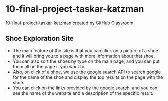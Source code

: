 # 10-final-project-taskar-katzman
10-final-project-taskar-katzman created by GitHub Classroom

## Shoe Exploration Site
* The main feature of the site is that you can click on a picture of a shoe and it will bring you to a page with more information about that shoe.
* You can also sort the shoes by type on the main page, and you can put them all on the page if you want to.
* Also, on click of a shoe, we use the google search API to search google for the name of the shoe and display the top results on the page with the shoe.
* You can click on the links provided by the google search, and you can see the name of the website and a description of the specific result.
